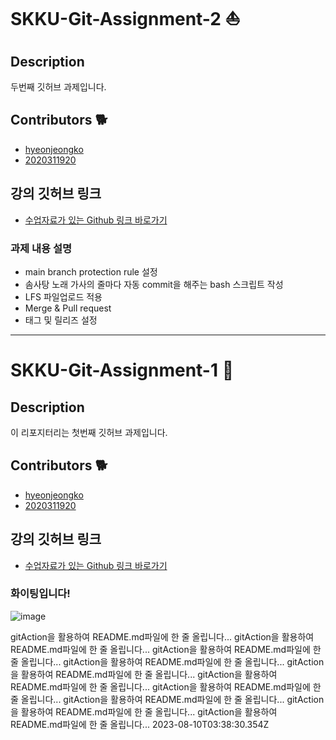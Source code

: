 # SKKU-Git-Assignment-2 ⛵

## Description
두번째 깃허브 과제입니다.

## Contributors 🐕
- [hyeonjeongko](https://github.com/hyeonjeongko)
- [2020311920](https://github.com/2020311920)

## 강의 깃허브 링크
- [수업자료가 있는 Github 링크 바로가기](https://github.com/BryantSon-Class/Week1-GitHub-Class-SKG/blob/hyeonjeongko-branch/excercises-gitflow/hyeonjeongko-branch.md)

### 과제 내용 설명  
- main branch protection rule 설정
- 솜사탕 노래 가사의 줄마다 자동 commit을 해주는 bash 스크립트 작성
- LFS 파일업로드 적용
- Merge & Pull request
- 태그 및 릴리즈 설정

---
# SKKU-Git-Assignment-1 🚀

## Description
이 리포지터리는 첫번째 깃허브 과제입니다.

## Contributors 🐕
- [hyeonjeongko](https://github.com/hyeonjeongko)
- [2020311920](https://github.com/2020311920)

## 강의 깃허브 링크
- [수업자료가 있는 Github 링크 바로가기](https://github.com/BryantSon-Class/Week1-GitHub-Class-SKG/blob/hyeonjeongko-branch/excercises-gitflow/hyeonjeongko-branch.md)

### 화이팅입니다!
![image](https://github.com/hyeonjeong-ko/skku-git-assignment-1/assets/72601276/26ccadef-4648-48ce-9320-76835fc2feaf)


gitAction을 활용하여 README.md파일에 한 줄 올립니다...
gitAction을 활용하여 README.md파일에 한 줄 올립니다...
gitAction을 활용하여 README.md파일에 한 줄 올립니다...
gitAction을 활용하여 README.md파일에 한 줄 올립니다...
gitAction을 활용하여 README.md파일에 한 줄 올립니다...
gitAction을 활용하여 README.md파일에 한 줄 올립니다...
gitAction을 활용하여 README.md파일에 한 줄 올립니다...
gitAction을 활용하여 README.md파일에 한 줄 올립니다...
gitAction을 활용하여 README.md파일에 한 줄 올립니다...
gitAction을 활용하여 README.md파일에 한 줄 올립니다...
2023-08-10T03:38:30.354Z
